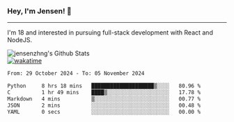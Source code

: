 ### Hey, I'm Jensen! 👋

---

I'm 18 and interested in pursuing full-stack development with React and NodeJS.

![jensenzhng's Github Stats](https://github-readme-stats.vercel.app/api?username=jensenzhng&theme=dark&show_icons=true&count_private=true)
<br />
[![wakatime](https://wakatime.com/badge/user/cbfc263d-3611-4e36-8278-8fad45fe3f62.svg)](https://wakatime.com/@cbfc263d-3611-4e36-8278-8fad45fe3f62)

<!--START_SECTION:waka-->

```txt
From: 29 October 2024 - To: 05 November 2024

Python     8 hrs 18 mins   ████████████████████▒░░░░   80.96 %
C          1 hr 49 mins    ████▒░░░░░░░░░░░░░░░░░░░░   17.78 %
Markdown   4 mins          ▒░░░░░░░░░░░░░░░░░░░░░░░░   00.77 %
JSON       2 mins          ░░░░░░░░░░░░░░░░░░░░░░░░░   00.48 %
YAML       0 secs          ░░░░░░░░░░░░░░░░░░░░░░░░░   00.00 %
```

<!--END_SECTION:waka-->
